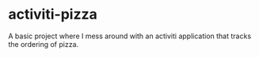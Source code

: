 # activiti-pizza
A basic project where I mess around with an activiti application that tracks the ordering of pizza.
